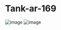 # Tank-ar-169

![image](https://user-images.githubusercontent.com/72507845/184472970-8e3a1200-0a35-423d-852c-1b6a9fa9e3c1.png)
![image](https://user-images.githubusercontent.com/72507845/184472975-5549ba09-50f6-4cdb-babc-0b6e21ea16e7.png)
